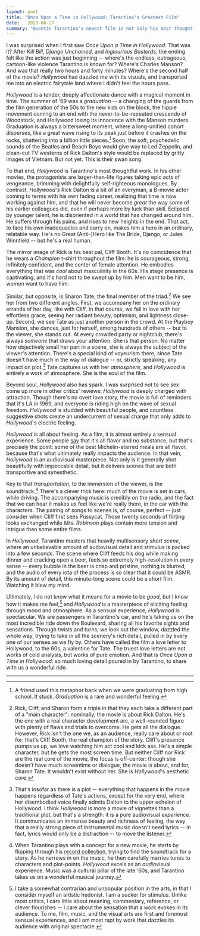 ```yaml
---
layout: post
title: "Once Upon a Time in Hollywood: Tarantino's Greatest Film"
date:   2020-06-27
summary: "Quentin Tarantino's newest film is not only his most thoughtful and affectionate, but also his most enthralling and spectacular: an unparallelled masterpiece of mood and atmosphere. "
---
```



I was surprised when I first saw *Once Upon a Time in Hollywood*.
That was it? After *Kill Bill*, *Django Unchained*, and *Inglourious Basterds*,
the ending felt like the action was just beginning -- where's the endless, outrageous,
cartoon-like violence Tarantino is known for? Where's Charles Manson? And was
that really two hours and forty minutes? Where's the second half of the movie?
*Hollywood* had dazzled me with its visuals, and
transported me into an electric fairytale land where I didn't feel the hours pass.


*Hollywood* is a tender, deeply affectionate dance with a magical moment in time.
The summer of '69 was a *graduation* -- a changing of the guards from the
film generation of the 50s to the new kids on the block, the hippie movement
coming to an end with the never-to-be-repeated crescendo of Woodstock,
and Hollywood losing its innocence with the Manson murders. Graduation
is always a bittersweet moment, where a long-unified cohort
disperses, like a great wave rising to its peak just before
it crashes on the rocks, shattering into a billion little pieces.[^1]
Soon, the soft, psychedelic sounds of the Beatles and Beach Boys would give way
to Led Zeppelin, and clean-cut TV westerns of Rick Dalton's style would
be replaced by gritty images of Vietnam. But not yet. This is their swan song.


To that end, *Hollywood* is Tarantino's most thoughtful work.
In his other movies, the protagonists are larger-than-life figures taking epic acts of vengeance,
brimming with delightfully self-righteous monologues.
By contrast, *Hollywood*'s
Rick Dalton is a bit of an everyman, a B-movie actor coming to terms
with his own fading career,
realizing that time is now working against him,
and that he will never become *great* the way
some of his earlier colleagues did, even if perhaps more by luck than skill.
Eclipsed by younger talent, he is disoriented in
a world that has changed around him. He suffers through his pains,
and rises to new heights in the end.
That act, to face his own inadequacies and carry on, makes him a hero
in an ordinary, relatable way.
He's no Great (Anti-)Hero
like The Bride, Django, or Jules Winnfield -- but he's a real human.


The mirror image of Rick is his best pal, Cliff Booth.
It's no coincidence that he wears
a *Champion* t-shirt throughout the film: he is courageous,
strong, infinitely confident, and the center of female attention.
He embodies everything that was *cool* about masculinity in the 60s.
His stage presence is captivating, and it's hard not to be swept up by him.
Men want to be him, women want to have him.


Similar, but opposite, is Sharon Tate, the final member of the triad.[^2]
We see her from two different angles.
First, we accompany her on the ordinary errands of her day, like with Cliff.
In that course, we fall in love with her effortless grace, seeing
her radiant beauty, optimism, and lightness close-up. Second,
we see Tate as just another person in the crowd. At the Playboy Mansion,
she dances, just for herself, among hundreds of others -- but to the viewer,
she stands out. At every crowded party or nightclub, there's always *someone* that
draws your attention. She is that person.
No matter
how objectively small her part in a scene, she is always
the subject of the viewer's attention.
There's a special kind of voyeurism there, since Tate
doesn't have much in the way of dialogue -- or, strictly speaking, any impact
on plot.[^3]
Tate captures us with her *atmosphere*, and *Hollywood* is
entirely a work of atmosphere. She is the soul of the film.


Beyond soul, *Hollywood* also has spark.
I was surprised not to see sex come up more in other critics' reviews:
*Hollywood* is deeply charged with attraction. Though there's no
overt love story, the movie is full of reminders that it's LA in 1969,
and everyone is riding
high on the wave of sexual freedom. *Hollywood* is studded with beautiful people,
and countless suggestive shots create an  undercurrent of sexual charge
that only adds to *Hollywood*'s electric feeling.


*Hollywood* is all about feeling. As a film, it is almost entirely a sensual experience.
Some people [say](https://www.reddit.com/r/moviescirclejerk/comments/hfexhk/me_when_i_say_jackie_brown_is_tarantinos_best_film/fvye4wu/)
that it's all flavor and no substance, but that's precisely the point: some of the
best Michelin-starred meals are all flavor, because that's what
ultimately really impacts the audience. In that vein,
*Hollywood* is an audiovisual masterpiece. Not only is it generally shot beautifully
with impeccable detail, but it delivers scenes that are both transportive and
synesthetic.


Key to that *transportation*, to the immersion of the viewer, is the soundtrack.[^4] There's a
clever trick here: much of the movie is set in cars, while driving.
The accompanying music is credibly on the radio, and the fact that we can hear it
makes us feel like we're really there, in the car with the characters. The pairing
of songs to scenes is, of course, perfect -- just consider when
Cliff first sees Pussycat. Those twenty seconds of flirting looks exchanged
while *Mrs. Robinson* plays contain more tension and intrigue than some entire films.


In *Hollywood*, Tarantino masters that heavily multisensory *short scene*, where
an unbelievable amount of audiovisual detail and stimulus is packed into a few
seconds. The scene where Cliff feeds his dog while making dinner and
cracking open a beer, feels so extremely high-resolution in every sense --
every bubble in the beer is crisp and pristine, nothing is blurred, and
the audio of every iota of the process is so clear that it could be ASMR.
By its amount of detail, this minute-long scene could be a short film.
Watching it blew my mind.


Ultimately, I do not know what it means for a movie to be
*good*, but I know how it makes me feel,[^5] and *Hollywood* is a masterpiece
of eliciting feeling through mood and atmosphere. As a sensual experience,
*Hollywood* is spectacular.
We are passengers in Tarantino's car,
and he's taking us on
the most incredible ride down the Boulevard,
sharing all his favorite sights and sensations.
Through twists and turns,
we look out the window,
dazzled the whole way,
trying to take in all the scenery's rich detail,
pulled in by every one of our senses as we fly by.
Others have called the film a love letter to Hollywood,
to the 60s, a valentine for Tate. The truest love letters
are not works of cold analysis, but works of pure emotion. And that is
*Once Upon a Time in Hollywood*: so much loving detail poured in by Tarantino,
to share with us a wonderful ride.

---

[^1]:
    A friend used this metaphor back when we were graduating from
    high school. It stuck. *Graduation* is a rare and wonderful feeling.

[^2]:
    Rick, Cliff, and Sharon form a triple in that they each take a different
    part of a "main character":
    nominally, the movie is about Rick Dalton. He's the one with a real
    character development arc, a well-rounded figure with plenty of flaws
    and trials to overcome. He gets all the dialogue.
    However, Rick isn't the one we, as an audience,
    really care about or root for: that's Cliff Booth, the real champion of the story.
    Cliff's presence pumps us up, we love watching him act cool and kick ass.
    He's a simple character, but he gets the most screen time.
    But neither Cliff nor Rick are the real core of the movie,
    the focus is off-center: though she doesn't have
    much screentime or dialogue, the movie is about, and for, Sharon Tate.
    It wouldn't exist without her. She is *Hollywood*'s aesthetic core.


[^3]:
    That's insofar as there is a plot -- everything that happens in the movie happens
    regardless of Tate's actions, except for the very end, where her disembodied
    voice finally admits Dalton to the upper echelon of Hollywood.
    I think *Hollywood* is more a movie of vignettes than
    a traditional plot, but that's a strength: it is a pure audiovisual *experience*.
    It communicates an immense beauty and richness of feeling, the way that a
    really strong piece of instrumental music doesn't need lyrics --
    in fact, lyrics would only be a distraction -- to move the listener.

[^4]:
    When Tarantino plays with a concept for a new movie, he starts by flipping through
    his [record collection](https://blog.discogs.com/en/quentin-tarantino-is-as-proud-of-his-soundtracks-as-he-is-of-his-films/),
    trying to find the soundtrack for a story. As he narrows in on the music, he then
    carefully marries tunes to characters and plot-points. *Hollywood* excels as an
    *audio*visual experience. Music was a cultural pillar of the late '60s,
    and Tarantino takes us on a wonderful musical journey.

[^5]:
    I take a somewhat contrarian and unpopular position in the arts,
    in that I consider myself an artistic hedonist. I am a sucker for stimulus.
    Unlike most critics,
    I care little about meaning, commentary, reference, or clever flourishes --
    I care about the sensation that a work evokes in its audience.
    To me, film, music, and the visual arts are first and foremost sensual
    experiences, and I am most rapt by work that dazzles its audience with
    original spectacle.
